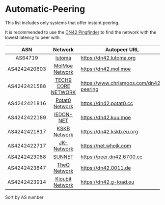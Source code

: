 # Automatic-Peering

This list includes only systems that offer instant peering.

It is recommended to use the [DN42 Pingfinder](https://dn42.us/peers/) to find the network with the lowest latency to peer with.

ASN           | Network  | Autopeer URL |
:------------:|:--------:|--------------|
AS64719      | [lutoma](https://dn42.lutoma.org) | https://dn42.lutoma.org |
AS4242420603 | [MolMoe Network](https://dn42.mol.moe) |https://dn42.mol.moe |
AS4242421588 | [TECH9 CORE NETWORK](https://www.chrismoos.com/dn42-peering) |https://www.chrismoos.com/dn42-peering |
AS4242421816 | [Potat0 Network](https://dn42.potat0.cc) | https://dn42.potat0.cc |
AS4242422189 | [IEDON-NET](https://dn42.kuu.moe) | https://dn42.kuu.moe |
AS4242421817 | [KSKB Network](https://dn42.kskb.eu.org) | https://dn42.kskb.eu.org|
AS4242422717 | [JK-Network](https://net.whojk.com) | https://net.whojk.com |
AS4242423088 | [SUNNET](https://dn42.6700.cc) |https://peer.dn42.6700.cc|
AS4242423847 | [TheQ Network](https://dn42.0011.de) |https://dn42.0011.de|
AS4242423914 | [Kioubit Network](https://dn42.g-load.eu) |https://dn42.g-load.eu|

Sort by AS number
